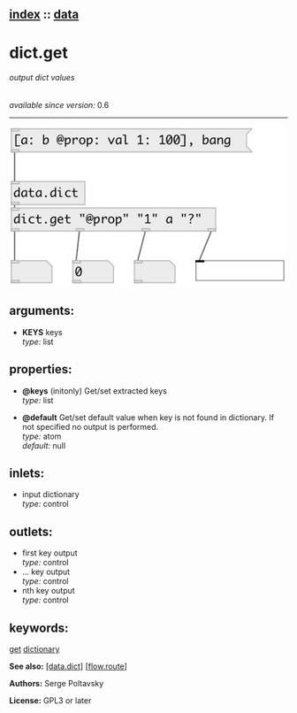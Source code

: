 [index](index.html) :: [data](category_data.html)
---

# dict.get

###### output dict values

*available since version:* 0.6

---




[![example](../examples/img/dict.get.jpg)](../examples/pd/dict.get.pd)



## arguments:

* **KEYS**
keys<br>
_type:_ list<br>





## properties:

* **@keys** (initonly)
Get/set extracted keys<br>
_type:_ list<br>

* **@default** 
Get/set default value when key is not found in dictionary. If not specified no output
is performed.<br>
_type:_ atom<br>
_default:_ null<br>



## inlets:

* input dictionary<br>
_type:_ control



## outlets:

* first key output<br>
_type:_ control
* ... key output<br>
_type:_ control
* nth key output<br>
_type:_ control



## keywords:

[get](keywords/get.html)
[dictionary](keywords/dictionary.html)



**See also:**
[\[data.dict\]](data.dict.html)
[\[flow.route\]](flow.route.html)




**Authors:** Serge Poltavsky




**License:** GPL3 or later






